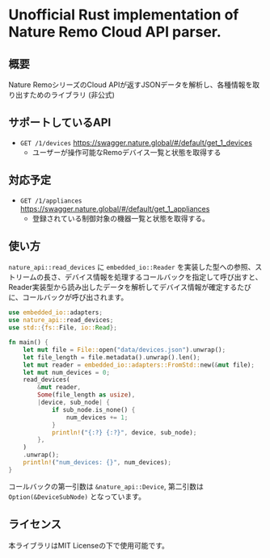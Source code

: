 # Unofficial Rust implementation of Nature Remo Cloud API parser.

## 概要

Nature RemoシリーズのCloud APIが返すJSONデータを解析し、各種情報を取り出すためのライブラリ (非公式)

## サポートしているAPI

* `GET /1/devices` https://swagger.nature.global/#/default/get_1_devices
    * ユーザーが操作可能なRemoデバイス一覧と状態を取得する

## 対応予定

* `GET /1/appliances` https://swagger.nature.global/#/default/get_1_appliances
    * 登録されている制御対象の機器一覧と状態を取得する。

## 使い方

`nature_api::read_devices` に `embedded_io::Reader` を実装した型への参照、ストリームの長さ、デバイス情報を処理するコールバックを指定して呼び出すと、Reader実装型から読み出したデータを解析してデバイス情報が確定するたびに、コールバックが呼び出されます。

```rust
use embedded_io::adapters;
use nature_api::read_devices;
use std::{fs::File, io::Read};

fn main() {
    let mut file = File::open("data/devices.json").unwrap();
    let file_length = file.metadata().unwrap().len();
    let mut reader = embedded_io::adapters::FromStd::new(&mut file);
    let mut num_devices = 0;
    read_devices(
        &mut reader,
        Some(file_length as usize),
        |device, sub_node| {
            if sub_node.is_none() {
                num_devices += 1;
            }
            println!("{:?} {:?}", device, sub_node);
        },
    )
    .unwrap();
    println!("num_devices: {}", num_devices);
}
```

コールバックの第一引数は `&nature_api::Device`, 第二引数は `Option(&DeviceSubNode)` となっています。

## ライセンス

本ライブラリはMIT Licenseの下で使用可能です。

